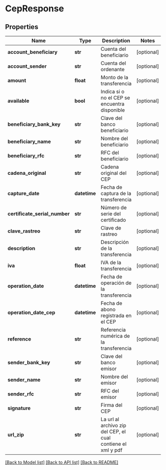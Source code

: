 # CepResponse

## Properties
Name | Type | Description | Notes
------------ | ------------- | ------------- | -------------
**account_beneficiary** | **str** | Cuenta del beneficiario | [optional] 
**account_sender** | **str** | Cuenta del ordenante | [optional] 
**amount** | **float** | Monto de la transferencia | [optional] 
**available** | **bool** | Indica si o no el CEP se encuentra disponible | [optional] 
**beneficiary_bank_key** | **str** | Clave del banco beneficiario | [optional] 
**beneficiary_name** | **str** | Nombre del beneficiario | [optional] 
**beneficiary_rfc** | **str** | RFC del beneficiario | [optional] 
**cadena_original** | **str** | Cadena original del CEP | [optional] 
**capture_date** | **datetime** | Fecha de captura de la transferencia | [optional] 
**certificate_serial_number** | **str** | Número de serie del certificado | [optional] 
**clave_rastreo** | **str** | Clave de rastreo | [optional] 
**description** | **str** | Descripción de la transferencia | [optional] 
**iva** | **float** | IVA de la transferencia | [optional] 
**operation_date** | **datetime** | Fecha de operación de la transferencia | [optional] 
**operation_date_cep** | **datetime** | Fecha de abono registrada en el CEP | [optional] 
**reference** | **str** | Referencia numérica de la transferencia | [optional] 
**sender_bank_key** | **str** | Clave del banco emisor | [optional] 
**sender_name** | **str** | Nombre del emisor | [optional] 
**sender_rfc** | **str** | RFC del emisor | [optional] 
**signature** | **str** | Firma del CEP | [optional] 
**url_zip** | **str** | La url al archivo zip del CEP, el cual contiene el xml y pdf | [optional] 

[[Back to Model list]](../README.md#documentation-for-models) [[Back to API list]](../README.md#documentation-for-api-endpoints) [[Back to README]](../README.md)

